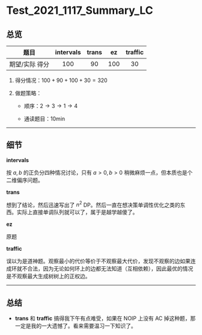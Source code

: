 # Test_2021_1117_Summary_LC

## 总览

|   题目  |  intervals  |  trans  |   ez  | traffic |
| :------------: | :---------------------------: | :----------------------------: | :---------------: | :-:|
| 期望/实际 得分 |              $100$               |              $90$              |       $100$        | $30$ |

1. 得分情况：$100 + 90 + 100 + 30 = 320$

2. 做题策略：

	* 顺序：$2 \to 3 \to 1 \to 4$

	* 通读题目：$10\mathrm{min}$

---

## 细节

**intervals**

按 $a, b$ 的正负分四种情况讨论，只有 $a > 0, b > 0$ 稍微麻烦一点，但本质也是个二维偏序问题。

**trans**

想到了结论，然后迅速写出了 $n^2$ DP。然后一直在想决策单调性优化之类的东西。实际上直接单调队列就可以了，属于是越学越傻了。

**ez**

原题

**traffic**

误以为是道神题。观察最小的代价等价于不观察最大代价，发现不观察的边如果连成环就不合法，因为无论如何环上的边都无法知道（互相依赖），因此最优的情况是不观察最大生成树树上的正权边。

---

## 总结

* **trans** 和 **traffic** 搞得我下午有点难受，如果在 NOIP 上没有 AC 掉这种题，那一定是我的一大遗憾了。看来需要温习一下知识了。